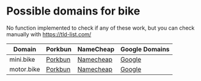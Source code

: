 # Possible domains for bike

No function implemented to check if any of these work, but you can check manually with https://tld-list.com/

| Domain | Porkbun | NameCheap | Google Domains |
|---|---|---|---|
| mini.bike | [Porkbun](https://porkbun.com/checkout/search?prb=e814663da1&tlds=&idnLanguage=&search=search&q=mini.bike) | [Namecheap](https://www.namecheap.com/domains/registration/results/?domain=mini.bike) | [Google](https://domains.google.com/registrar/search?searchTerm=mini.bike) |
| motor.bike | [Porkbun](https://porkbun.com/checkout/search?prb=e814663da1&tlds=&idnLanguage=&search=search&q=motor.bike) | [Namecheap](https://www.namecheap.com/domains/registration/results/?domain=motor.bike) | [Google](https://domains.google.com/registrar/search?searchTerm=motor.bike) |
